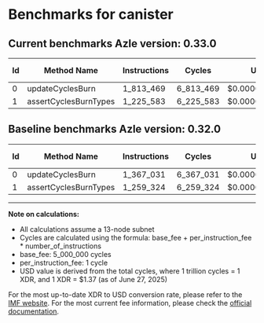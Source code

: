 # Benchmarks for canister

## Current benchmarks Azle version: 0.33.0
| Id | Method Name | Instructions | Cycles | USD | USD/Million Calls | Change |
|-----------|-------------|------------|--------|-----|--------------|-------|
| 0 | updateCyclesBurn | 1_813_469 | 6_813_469 | $0.0000093345 | $9.33 | <font color="red">+446_438</font> |
| 1 | assertCyclesBurnTypes | 1_225_583 | 6_225_583 | $0.0000085290 | $8.52 | <font color="green">-33_741</font> |

## Baseline benchmarks Azle version: 0.32.0
| Id | Method Name | Instructions | Cycles | USD | USD/Million Calls |
|-----------|-------------|------------|--------|-----|--------------|
| 0 | updateCyclesBurn | 1_367_031 | 6_367_031 | $0.0000087228 | $8.72 |
| 1 | assertCyclesBurnTypes | 1_259_324 | 6_259_324 | $0.0000085753 | $8.57 |



---

**Note on calculations:**
- All calculations assume a 13-node subnet
- Cycles are calculated using the formula: base_fee + per_instruction_fee \* number_of_instructions
- base_fee: 5_000_000 cycles
- per_instruction_fee: 1 cycle
- USD value is derived from the total cycles, where 1 trillion cycles = 1 XDR, and 1 XDR = $1.37 (as of June 27, 2025)

For the most up-to-date XDR to USD conversion rate, please refer to the [IMF website](https://www.imf.org/external/np/fin/data/rms_sdrv.aspx).
For the most current fee information, please check the [official documentation](https://internetcomputer.org/docs/references/cycles-cost-formulas).